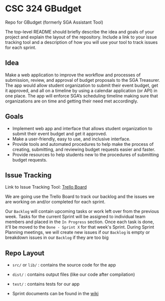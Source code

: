 # CSC 324 GBudget

Repo for GBudget (formerly SGA Assistant Tool)

The top-level README should briefly describe the idea and goals of your project and explain the layout of the repository. Include a link to your issue tracking tool and a description of how you will use your tool to track issues for each sprint.

## Idea

Make a web application to improve the workflow and processes of submission, review, and approval of budget proposals to the SGA Treasurer. The app would allow student organization to submit their event budget, get it approved, and all on a timeline by using a calendar application (or API) in one place. The app will enforce SGA’s scheduling timeline making sure that organizations are on time and getting their need met accordingly.


## Goals

- Implement web app and interface that allows student organization to submit their event budget and get it approved.
- Make a user-friendly, easy to use, and inclusive interface.
- Provide tools and automated procedures to help make the process of creating, submitting, and reviewing budget requests easier and faster.
- Provide resources to help students new to the procedures of submitting budget requests.

## Issue Tracking

Link to Issue Tracking Tool: [Trello Board](https://trello.com/invite/b/hfm58bcT/ATTI6cf82e3a6ed83c2febcd910d11c8363a47A90D48/issue-board)

We are going use the Trello Board to track our backlog and the issues we are working on and/or completed for each sprint. 

Our `Backlog` will contain upcoming tasks or work left over from the previous week. Tasks for the current Sprint will be assigned to individual team members and placed in the `In Progress` section. Once each task is done, it'll be moved to the `Done - Sprint X` for that week's Sprint. During Sprint Planning meetings, we will create new issues if our `Backlog` is empty or breakdown issues in our `Backlog` if they are too big

## Repo Layout 

- `src/` or `lib/` : contains the source code for the app
- `dist/` : contains output files (like our code after compilation)
- `test/` : contains tests for our app

- Sprint documents can be found in the [wiki](https://github.com/csc-324-sga-assisting-tool/csc-324-sga-assisting-tool/wiki)
